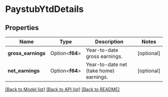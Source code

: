 # PaystubYtdDetails

## Properties

Name | Type | Description | Notes
------------ | ------------- | ------------- | -------------
**gross_earnings** | Option<**f64**> | Year-to-date gross earnings. | [optional]
**net_earnings** | Option<**f64**> | Year-to-date net (take home) earnings. | [optional]

[[Back to Model list]](../README.md#documentation-for-models) [[Back to API list]](../README.md#documentation-for-api-endpoints) [[Back to README]](../README.md)


